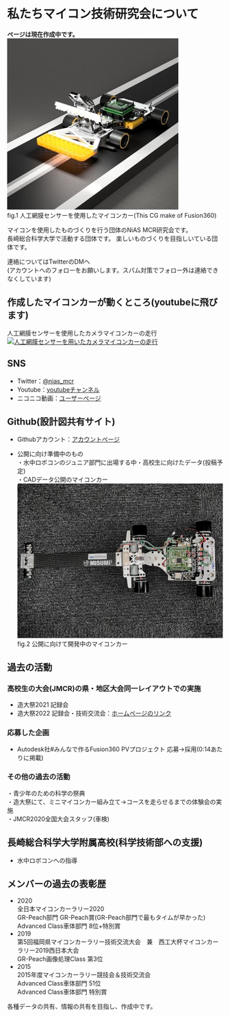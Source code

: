 # 私たちマイコン技術研究会について
**ページは現在作成中です。**  
![人工網膜センサーを使用したカメラマイコンカー](image/NIASMCU.png)  
fig.1 人工網膜センサーを使用したマイコンカー(This CG make of Fusion360)  

マイコンを使用したものづくりを行う団体のNiAS MCR研究会です。  
長崎総合科学大学で活動する団体です。
楽しいものづくりを目指しいている団体です。  
  
連絡についてはTwitterのDMへ  
(アカウントへのフォローをお願いします。スパム対策でフォロー外は連絡できなくしています)
## 作成したマイコンカーが動くところ(youtubeに飛びます)
人工網膜センサーを使用したカメラマイコンカーの走行
[![人工網膜センサーを用いたカメラマイコンカーの走行](https://img.youtube.com/vi/YGCIjlACJ_s/0.jpg)](https://www.youtube.com/watch?v=YGCIjlACJ_s)
  
## SNS  
- Twitter：[@nias_mcr](https://twitter.com/nias_mcr)  
- Youtube：[youtubeチャンネル](https://www.youtube.com/channel/UCPb_9_xRmYvkob2SgeWoP0g)  
- ニコニコ動画：[ユーザーページ](https://www.nicovideo.jp/user/86514801)

## Github(設計図共有サイト)  
- Githubアカウント：[アカウントページ](https://github.com/NiASMCR)    

- 公開に向け準備中のもの  
・水中ロボコンのジュニア部門に出場する中・高校生に向けたデータ(投稿予定)   
・CADデータ公開のマイコンカー  
![開発中のマイコンカー](image/MCU_CAR.png)  
fig.2 公開に向けて開発中のマイコンカー  

## 過去の活動  
### 高校生の大会(JMCR)の県・地区大会同一レイアウトでの実施  
- 造大祭2021 記録会  
- 造大祭2022 記録会・技術交流会：[ホームページのリンク](https://sites.google.com/campus.nias.ac.jp/nias-mcr-2022/%E3%83%9B%E3%83%BC%E3%83%A0)
  
### 応募した企画
- Autodesk社#みんなで作るFusion360 PVプロジェクト 応募→採用(0:14あたりに掲載)  
  
### その他の過去の活動  
・青少年のための科学の祭典  
・造大祭にて、ミニマイコンカー組み立て→コースを走らせるまでの体験会の実施   
・JMCR2020全国大会スタッフ(車検)  
## 長崎総合科学大学附属高校(科学技術部への支援)  
- 水中ロボコンへの指導  

## メンバーの過去の表彰歴  
- 2020  
  全日本マイコンカーラリー2020  
    GR-Peach部門 GR-Peach賞(GR-Peach部門で最もタイムが早かった)  
    Advanced Class車体部門 8位+特別賞  
- 2019  
  第5回福岡県マイコンカーラリー技術交流大会　兼　西工大杯マイコンカーラリー2019西日本大会  
    GR-Peach画像処理Class 第3位  
- 2015  
  2015年度マイコンカーラリー競技会＆技術交流会  
    Advanced Class車体部門 51位  
    Advanced Class車体部門 特別賞  

各種データの共有、情報の共有を目指し、作成中です。
